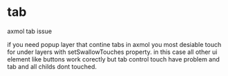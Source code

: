# tab
axmol tab issue

if you need popup layer that contine tabs in axmol you most desiable touch for under layers with setSwallowTouches property. in this case all other ui element like buttons work corectly but tab control touch have problem and tab and all childs dont touched.
